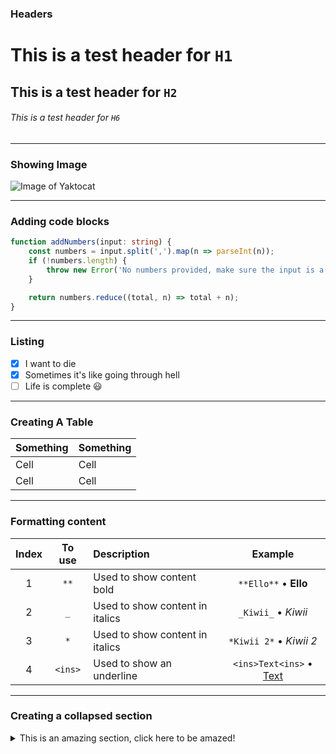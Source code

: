 ### Headers

# This is a test header for `H1`
## This is a test header for `H2`
###### This is a test header for `H6`

---

### Showing Image

![Image of Yaktocat](https://cdn.discordapp.com/attachments/1041951848107614229/1287776953557848095/OMEN.jpg?ex=66f2c73f&is=66f175bf&hm=68ef62c7edab1df1b6b78be772dd757f4dcf6903166b4a50abfd367ba5f9da5a&)

---

### Adding code blocks

```ts
function addNumbers(input: string) {
    const numbers = input.split(',').map(n => parseInt(n));
    if (!numbers.length) {
        throw new Error('No numbers provided, make sure the input is a string of numbers separated by commas');
    }

    return numbers.reduce((total, n) => total + n);
}
```

---

### Listing

- [x] I want to die
- [x] Sometimes it's like going through hell
- [ ] Life is complete 😃

---

### Creating A Table

| Something | Something |
| --------- | --------- |
| Cell      | Cell      |
| Cell      | Cell      |

---

### Formatting content

| Index | To use | Description | Example |
| :-----: | :-----: | :----------- | :-------: |
| 1 | `**`    | Used to show content bold       | `**Ello**` • **Ello**             |
| 2 | `_`     | Used to show content in italics | `_Kiwii_`  • _Kiwii_              |
| 3 | `*`     | Used to show content in italics | `*Kiwii 2*`  • *Kiwii 2*          |
| 4 | `<ins>` | Used to show an underline       | `<ins>Text<ins>` • <ins>Text<ins> |

--- 

### Creating a collapsed section

<details>
<summary>This is an amazing section, click here to be amazed! </summary>

### *Ofc we need a header for this section bruh*

So let me tell you about this ***Amazing thing!***
> You got tricked to click on it 🤣

```js
console.log("Bro got tricked, [+1] for Kevin!");
```

</details>